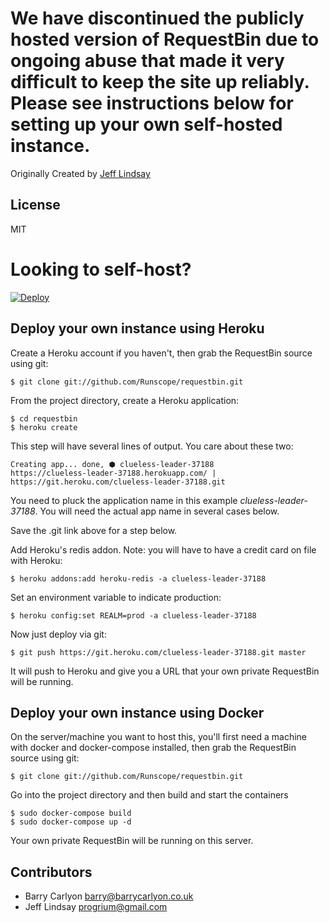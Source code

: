 # We have discontinued the publicly hosted version of RequestBin due to ongoing abuse that made it very difficult to keep the site up reliably. Please see instructions below for setting up your own self-hosted instance.

Originally Created by [Jeff Lindsay](http://progrium.com)

License
-------
MIT


Looking to self-host?
=====================

[![Deploy](https://www.herokucdn.com/deploy/button.png)](https://heroku.com/deploy)

## Deploy your own instance using Heroku
Create a Heroku account if you haven't, then grab the RequestBin source using git:

`$ git clone git://github.com/Runscope/requestbin.git`

From the project directory, create a Heroku application:

```
$ cd requestbin
$ heroku create
```

This step will have several lines of output.  You care about these two:  
```
Creating app... done, ⬢ clueless-leader-37188
https://clueless-leader-37188.herokuapp.com/ | https://git.heroku.com/clueless-leader-37188.git
```
You need to pluck the application name in this example
*clueless-leader-37188*.  You will need the actual app name in several cases below.


Save the .git link above for a step below.

Add Heroku's redis addon.  Note: you will have to have a credit card on file with Heroku:

`$ heroku addons:add heroku-redis -a clueless-leader-37188`

Set an environment variable to indicate production:

`$ heroku config:set REALM=prod -a clueless-leader-37188`

Now just deploy via git:

`$ git push https://git.heroku.com/clueless-leader-37188.git master`

It will push to Heroku and give you a URL that your own private RequestBin will be running.


## Deploy your own instance using Docker

On the server/machine you want to host this, you'll first need a machine with
docker and docker-compose installed, then grab the RequestBin source using git:

`$ git clone git://github.com/Runscope/requestbin.git`

Go into the project directory and then build and start the containers

```
$ sudo docker-compose build
$ sudo docker-compose up -d
```

Your own private RequestBin will be running on this server.


Contributors
------------
 * Barry Carlyon <barry@barrycarlyon.co.uk>
 * Jeff Lindsay <progrium@gmail.com>
